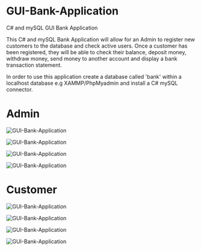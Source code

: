 # GUI-Bank-Application
C# and mySQL GUI Bank Application

This C# and mySQL Bank Application will allow for an Admin to register new customers to the database and check active users. Once a customer has been registered, they will be able to check their balance, deposit money, withdraw money, send money to another account and display a bank transaction statement.

In order to use this application create a database called 'bank' within a localhost database e.g XAMMP/PhpMyadmin and install a C# mySQL connector. 

# Admin  
![GUI-Bank-Application](https://github.com/Rhoda9000/GUI-Bank-Application/blob/master/Capture1.PNG "How the output would look like")

![GUI-Bank-Application](https://github.com/Rhoda9000/GUI-Bank-Application/blob/master/Capture2.PNG "How the output would look like")

![GUI-Bank-Application](https://github.com/Rhoda9000/GUI-Bank-Application/blob/master/Capture3.PNG "How the output would look like")

![GUI-Bank-Application](https://github.com/Rhoda9000/GUI-Bank-Application/blob/master/Capture4.PNG "How the output would look like")

# Customer
![GUI-Bank-Application](https://github.com/Rhoda9000/GUI-Bank-Application/blob/master/Capture5.PNG "How the output would look like")

![GUI-Bank-Application](https://github.com/Rhoda9000/GUI-Bank-Application/blob/master/Capture6.PNG "How the output would look like")

![GUI-Bank-Application](https://github.com/Rhoda9000/GUI-Bank-Application/blob/master/Capture7.PNG "How the output would look like")

![GUI-Bank-Application](https://github.com/Rhoda9000/GUI-Bank-Application/blob/master/Capture8.PNG "How the output would look like")
